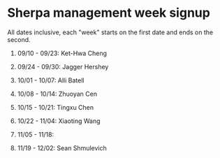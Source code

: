 # Sherpa management week signup

All dates inclusive, each "week" starts on the first date and ends on the second.

01. 09/10 - 09/23: Ket-Hwa Cheng

02. 09/24 - 09/30: Jagger Hershey

03. 10/01 - 10/07: Alli Batell

04. 10/08 - 10/14: Zhuoyan Cen

05. 10/15 - 10/21: Tingxu Chen

06. 10/22 - 11/04: Xiaoting Wang

07. 11/05 - 11/18: 

08. 11/19 - 12/02: Sean Shmulevich
